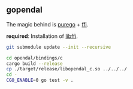 ## gopendal

The magic behind is [purego](https://github.com/ebitengine/purego) + [ffi](https://github.com/JupiterRider/ffi).

**required**: Installation of [libffi](https://github.com/libffi/libffi).

```bash
git submodule update --init --recursive

cd opendal/bindings/c
cargo build --release
cp ./target/release/libopendal_c.so ../../../
cd -
CGO_ENABLE=0 go test -v .
```
